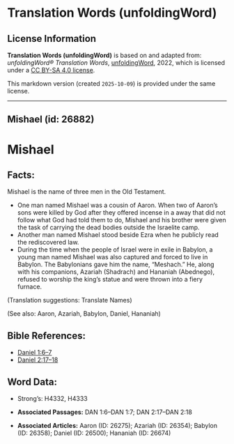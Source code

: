 # Translation Words (unfoldingWord)

## License Information

**Translation Words (unfoldingWord)** is based on and adapted from: _unfoldingWord® Translation Words_, [unfoldingWord](https://unfoldingword.org/utw), 2022, which is licensed under a [CC BY-SA 4.0 license](https://creativecommons.org/licenses/by-sa/4.0/legalcode.en).

This markdown version (created `2025-10-09`) is provided under the same license.



--------------------------------

## Mishael (id: 26882)

Mishael
=======

Facts:
------

Mishael is the name of three men in the Old Testament.

* One man named Mishael was a cousin of Aaron. When two of Aaron’s sons were killed by God after they offered incense in a away that did not follow what God had told them to do, Mishael and his brother were given the task of carrying the dead bodies outside the Israelite camp.
* Another man named Mishael stood beside Ezra when he publicly read the rediscovered law.
* During the time when the people of Israel were in exile in Babylon, a young man named Mishael was also captured and forced to live in Babylon. The Babylonians gave him the name, “Meshach.” He, along with his companions, Azariah (Shadrach) and Hananiah (Abednego), refused to worship the king’s statue and were thrown into a fiery furnace.

(Translation suggestions: Translate Names)

(See also: Aaron, Azariah, Babylon, Daniel, Hananiah)

Bible References:
-----------------

* [Daniel 1:6–7](https://ref.ly/Dan1:6-Dan1:7)
* [Daniel 2:17–18](https://ref.ly/Dan2:17-Dan2:18)

Word Data:
----------

* Strong’s: H4332, H4333

* **Associated Passages:** DAN 1:6–DAN 1:7; DAN 2:17–DAN 2:18
* **Associated Articles:** Aaron (ID: 26275); Azariah (ID: 26354); Babylon (ID: 26358); Daniel (ID: 26500); Hananiah (ID: 26674)

